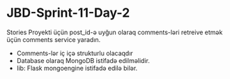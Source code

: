 # JBD-Sprint-11-Day-2

Stories Proyekti üçün post_id-ə uyğun olaraq comments-ləri retreive etmək üçün comments service yaradın.
- Comments-lər iç içə strukturlu olacaqdır
- Database olaraq MongoDB istifadə edilməlidir.
- lib: Flask mongoengine istifadə edilə bilər.
